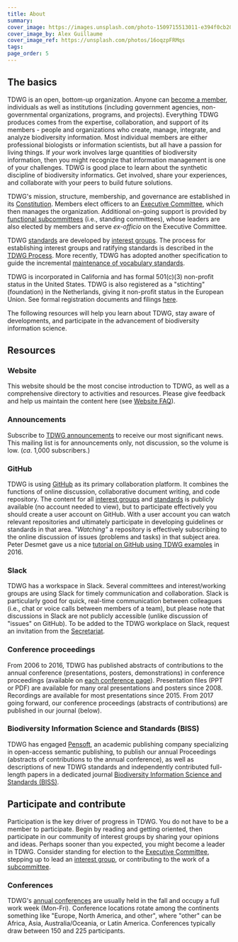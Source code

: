 ```yaml
---
title: About
summary: 
cover_image: https://images.unsplash.com/photo-1509715513011-e394f0cb20c4
cover_image_by: Alex Guillaume
cover_image_ref: https://unsplash.com/photos/16oqzpFRMqs
tags: 
page_order: 5
---
```


<!-- subpages -->

## The basics

TDWG is an open, bottom-up organization. Anyone can [become a member](membership/), individuals as well as institutions (including government agencies, non-governmental organizations, programs, and projects). Everything TDWG produces comes from the expertise, collaboration, and support of its members - people and organizations who create, manage, integrate, and analyze biodiversity information. Most individual members are either professional biologists or information scientists, but all have a passion for living things. If _your_ work involves large quantities of biodiversity information, then you might recognize that information management is one of your challenges. TDWG is good place to learn about the synthetic discipline of biodiversity informatics. Get involved, share your experiences, and collaborate with your peers to build future solutions.

TDWG's mission, structure, membership, and governance are established in its [Constitution](constitution/). Members elect officers to an [Executive Committee](executive/), which then manages the organization. Additional on-going support is provided by [functional subcommittees](committees/) (i.e., standing committees), whose leaders are also elected by members and serve _ex-officio_ on the Executive Committee.

TDWG [standards](../standards/) are developed by [interest groups](../community/). The process for establishing interest groups and ratifying standards is described in the [TDWG Process](process/). More recently, TDWG has adopted another specification to guide the incremental [maintenance of vocabulary standards](../standards/vms/).

TDWG is incorporated in California and has formal 501(c)(3) non-profit status in the United States. TDWG is also registered as a "stichting" (foundation) in the Netherlands, giving it non-profit status in the European Union. See formal registration documents and filings [here](incorporation/).

The following resources will help you learn about TDWG, stay aware of developments, and participate in the advancement of biodiversity information science.

## Resources

### Website

This website should be the most concise introduction to TDWG, as well as a comprehensive directory to activities and resources. Please give feedback and help us maintain the content here (see [Website FAQ](website-faq/)).

### Announcements

Subscribe to [TDWG announcements](http://eepurl.com/8VIvn) to receive our most significant news. This mailing list is for announcements only, not discussion, so the volume is low. (_ca_. 1,000 subscribers.)

### GitHub

TDWG is using [GitHub](https://github.com/tdwg) as its primary collaboration platform. It combines the functions of online discussion, collaborative document writing, and code repository. The content for all [interest groups](../community/) and [standards](../standards/) is publicly available (no account needed to view), but to participate effectively you should create a user account on GitHub. With a user account you can watch relevant repositories and ultimately participate in developing guidelines or standards in that area. _"Watching"_ a repository is effectively subscribing to the online discussion of issues (problems and tasks) in that subject area. Peter Desmet gave us a nice [tutorial on GitHub using TDWG examples](https://vimeo.com/album/4308386/video/195812163) in 2016. 

### Slack

TDWG has a workspace in Slack. Several committees and interest/working groups are using Slack for timely communication and collaboration.  Slack is particularly good for quick, real-time communication between colleagues (i.e., chat or voice calls between members of a team), but please note that discussions in Slack are not publicly accessible (unlike discussion of "issues" on GitHub).  To be added to the TDWG workplace on Slack, request an invitation from the [Secretariat](mailto:secretariat@tdwg.org?subject=Please%20invite%20me%20to%20TDWG-Slack).

### Conference proceedings

From 2006 to 2016, TDWG has published abstracts of contributions to the annual conference (presentations, posters, demonstrations) in conference proceedings (available on [each conference page](../conferences)). Presentation files (PPT or PDF) are available for many oral presentations and posters since 2008. Recordings are available for most presentations since 2015. From 2017 going forward, our conference proceedings (abstracts of contributions) are published in our journal (below).

### Biodiversity Information Science and Standards (BISS)

TDWG has engaged [Pensoft](https://pensoft.net/), an academic publishing company specializing in open-access semantic publishing, to publish our annual Proceedings (abstracts of contributions to the annual conference), as well as descriptions of new TDWG standards and independently contributed full-length papers in a dedicated journal [Biodiversity Information Science and Standards (BISS)](../journal/).

<!-- #### [Other resources]() and key partnerships? -->

## Participate and contribute

Participation is the key driver of progress in TDWG. You do not have to be a member to participate. Begin by reading and getting oriented, then participate in our community of interest groups by sharing your opinions and ideas. Perhaps sooner than you expected, you might become a leader in TDWG. Consider standing for election to the [Executive Committee](executive/), stepping up to lead an [interest group](../community/), or contributing to the work of a [subcommittee](committees/).

### Conferences

TDWG's [annual conferences](../conferences) are usually held in the fall and occupy a full work week (Mon-Fri). Conference locations rotate among the continents something like "Europe, North America, and other", where "other" can be Africa, Asia, Australia/Oceania, or Latin America. Conferences typically draw between 150 and 225 participants.

